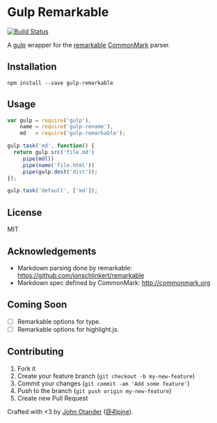 # Gulp Remarkable

[![Build Status](https://travis-ci.org/johnotander/gulp-remarkable.svg?branch=master)](https://travis-ci.org/johnotander/gulp-remarkable)

A [gulp](http://gulpjs.com) wrapper for the [remarkable](https://github.com/jonschlinkert/remarkable)
[CommonMark](http://commonmark.org) parser.

## Installation

```
npm install --save gulp-remarkable
```

## Usage

```js
var gulp = require('gulp'),
    name = require('gulp-rename'),
    md   = require('gulp-remarkable');

gulp.task('md', function() {
  return gulp.src('file.md')
    .pipe(md())
    .pipe(name('file.html'))
    .pipe(gulp.dest('dist'));
});

gulp.task('default', ['md']);
```

## License

MIT

## Acknowledgements

* Markdown parsing done by remarkable: <https://github.com/jonschlinkert/remarkable>
* Markdown spec defined by CommonMark: <http://commonmark.org>

## Coming Soon

- [ ] Remarkable options for type.
- [ ] Remarkable options for highlight.js.

## Contributing

1. Fork it
2. Create your feature branch (`git checkout -b my-new-feature`)
3. Commit your changes (`git commit -am 'Add some feature'`)
4. Push to the branch (`git push origin my-new-feature`)
5. Create new Pull Request

Crafted with <3 by [John Otander](http://johnotander.com) ([@4lpine](https://twitter.com/4lpine)).
